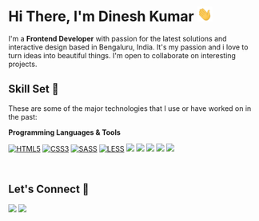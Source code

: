 
<h1>Hi There, I'm Dinesh Kumar <img  src="https://raw.githubusercontent.com/ABSphreak/ABSphreak/master/gifs/Hi.gif" width="30px"></h1>

I'm a **Frontend Developer** with passion for the latest solutions and interactive design based in Bengaluru, India. It's my passion and i love to turn ideas into beautiful things. I'm open to collaborate on interesting projects.

## Skill Set :muscle:

These are some of the major technologies that I use or have worked on in the past:

**Programming Languages & Tools**

<a href="#"><img src="https://cdn0.iconfinder.com/data/icons/long-shadow-web-icons/512/html-512.png" width="60" alt="HTML5"></a>
<a href="#"><img src="https://cdn0.iconfinder.com/data/icons/long-shadow-web-icons/512/css-512.png" width="60" alt="CSS3"></a>
<a href="#"><img src="https://cdn4.iconfinder.com/data/icons/logos-and-brands/512/288_Sass_logo-512.png" width="60" alt="SASS"></a>
<a href="#"><img src="https://cdn0.iconfinder.com/data/icons/long-shadow-web-icons/512/less-512.png" width="60" alt="LESS"></a>
<a href="#"><img src="https://cdn0.iconfinder.com/data/icons/long-shadow-web-icons/512/boostrap-512.png" width="60"></a>
<a href="#"><img src="https://www.dineshkumar.io/static/img/skills/js.jpg" width="60"></a>
<a href="#"><img src="https://cdn0.iconfinder.com/data/icons/logos-brands-in-colors/128/react-512.png" width="60"></a>
<a href="#"><img src="https://www.dineshkumar.io/static/img/skills/vue.png" width="60"></a>
<a href="#"><img src="https://cdn0.iconfinder.com/data/icons/long-shadow-web-icons/512/jquery-512.png" width="60"></a>



<br>

## Let's Connect :handshake:

<a href="https://www.linkedin.com/in/dineshk8/"><img src="https://cdn2.iconfinder.com/data/icons/social-media-2285/512/1_Linkedin_unofficial_colored_svg-128.png" width="40"></a>
<a href="https://www.linkedin.com/in/dineshk8/"><img src="https://cdn2.iconfinder.com/data/icons/social-media-2285/512/1_Linkedin_unofficial_colored_svg-128.png" width="40"></a>



